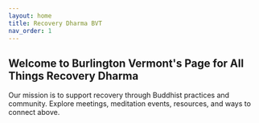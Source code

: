 ```yaml
---
layout: home
title: Recovery Dharma BVT
nav_order: 1
---
```

## Welcome to Burlington Vermont's Page for All Things Recovery Dharma 

Our mission is to support recovery through Buddhist practices and community. Explore meetings, meditation events, resources, and ways to connect above.